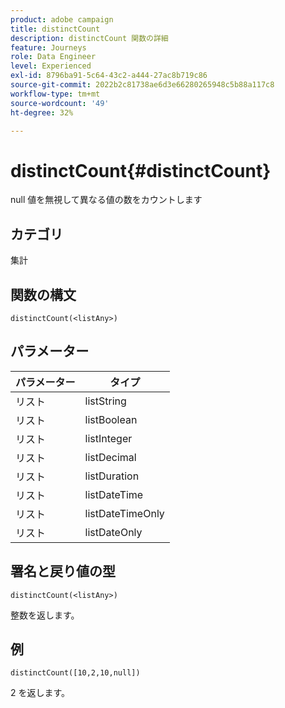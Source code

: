 ```yaml
---
product: adobe campaign
title: distinctCount
description: distinctCount 関数の詳細
feature: Journeys
role: Data Engineer
level: Experienced
exl-id: 8796ba91-5c64-43c2-a444-27ac8b719c86
source-git-commit: 2022b2c81738ae6d3e66280265948c5b88a117c8
workflow-type: tm+mt
source-wordcount: '49'
ht-degree: 32%

---
```


# distinctCount{#distinctCount}

null 値を無視して異なる値の数をカウントします

## カテゴリ

集計

## 関数の構文

`distinctCount(<listAny>)`

## パラメーター

| パラメーター | タイプ |
|-----------|------------------|
| リスト | listString |
| リスト | listBoolean |
| リスト | listInteger |
| リスト | listDecimal |
| リスト | listDuration |
| リスト | listDateTime |
| リスト | listDateTimeOnly |
| リスト | listDateOnly |

## 署名と戻り値の型

`distinctCount(<listAny>)`

整数を返します。

## 例

`distinctCount([10,2,10,null])`

2 を返します。
